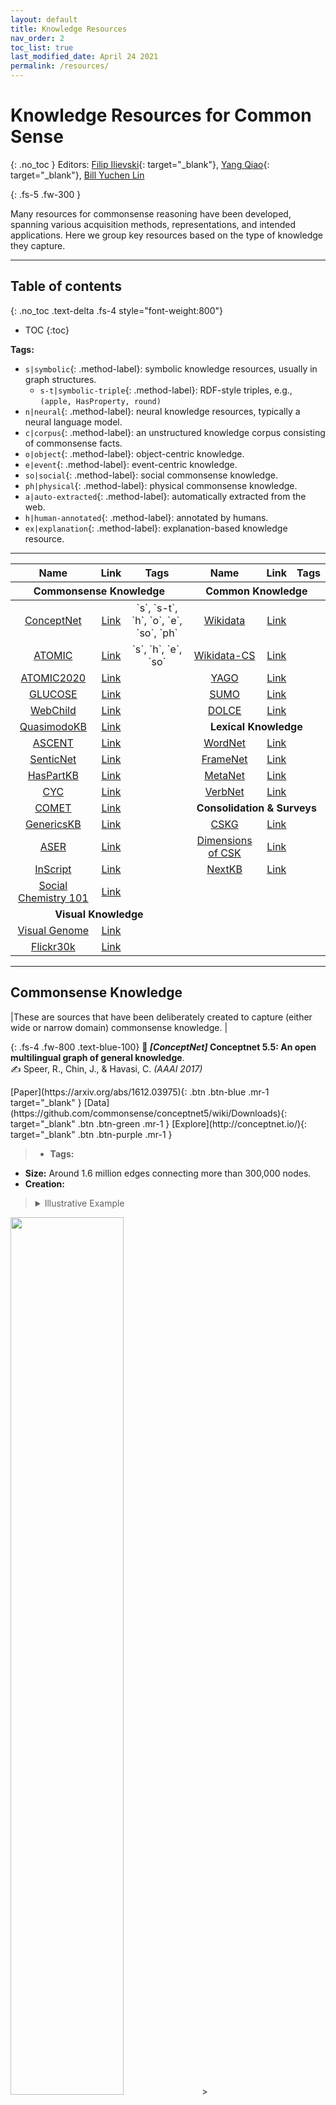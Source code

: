 ```yaml
---
layout: default
title: Knowledge Resources
nav_order: 2
toc_list: true
last_modified_date: April 24 2021
permalink: /resources/
---
```


# Knowledge Resources for Common Sense  
{: .no_toc }
Editors: [Filip Ilievski](https://usc-isi-i2.github.io/ilievski/){: target="_blank"}, [Yang Qiao](https://www.linkedin.com/in/xiaoyang-qiao/){: target="_blank"}, [Bill Yuchen Lin](https://yuchenlin.xyz/)


{: .fs-5 .fw-300 }

Many resources for commonsense reasoning have been developed, spanning various acquisition methods, representations, and intended applications. Here we group key resources based on the type of knowledge they capture.

---

## Table of contents
{: .no_toc .text-delta .fs-4 style="font-weight:800"}

- TOC
{:toc}


**Tags:**

- `s|symbolic`{: .method-label}: symbolic knowledge resources, usually in graph structures.
   - `s-t|symbolic-triple`{: .method-label}: RDF-style triples, e.g., `(apple, HasProperty, round)`
- `n|neural`{: .method-label}: neural knowledge resources, typically a neural language model.
- `c|corpus`{: .method-label}: an unstructured knowledge corpus consisting of commonsense facts.
- `o|object`{: .method-label}: object-centric knowledge.
- `e|event`{: .method-label}: event-centric knowledge.
- `so|social`{: .method-label}: social commonsense knowledge.
- `ph|physical`{: .method-label}: physical commonsense knowledge.
- `a|auto-extracted`{: .method-label}: automatically extracted from the web.
- `h|human-annotated`{: .method-label}: annotated by humans.
- `ex|explanation`{: .method-label}: explanation-based knowledge resource.

--- 

<!-- <details markdown="block">
  <summary>Summary Table</summary>
{: .fs-3 .text-delta .text-blue-200} -->

<table>
<thead>
<tr>
<th style="text-align:center">Name</th>
<th style="text-align:center">Link</th>
<th style="text-align:center">Tags</th>
<th style="text-align:center">Name</th>
<th style="text-align:center">Link</th>
<th style="text-align:center">Tags</th>
</tr>
</thead>
<thead>
<tr>
<th colspan="3" style="text-align:center">Commonsense Knowledge</th>
<th colspan="3" style="text-align:center">Common Knowledge</th>
</tr>
</thead>
<tbody>
<tr>
<td style="text-align:center"><a href="#commonsense-knowledge">ConceptNet</a></td>
<td style="text-align:center"><a target="_blank" href="http://conceptnet.io/">Link</a></td>
<td style="text-align:center" markdown="block">`s`, `s-t`, `h`, `o`, `e`, `so`, `ph`
</td>
<td style="text-align:center"><a href="#common-knowledge">Wikidata</a></td>
<td style="text-align:center"><a target="_blank" href="https://www.wikidata.org/wiki/Wikidata:Main\_Page">Link</a></td>
<td style="text-align:center" markdown="block">
</td>
</tr>
<tr>
<td style="text-align:center"><a href="#commonsense-knowledge">ATOMIC</a></td>
<td style="text-align:center"><a target="_blank" href="https://mosaickg.apps.allenai.org/kg\_atomic">Link</a></td>
<td style="text-align:center" markdown="block">`s`, `h`, `e`, `so`
</td>
<td style="text-align:center"><a href="#common-knowledge">Wikidata-CS</a></td>
<td style="text-align:center"><a target="_blank" href="https://zenodo.org/record/3983030#.YGdfk0hKimk">Link</a></td>
<td style="text-align:center" markdown="block">
</td>
</tr>
<tr>
<td style="text-align:center"><a href="#commonsense-knowledge">ATOMIC2020</a></td>
<td style="text-align:center"><a target="_blank" href="https://allenai.org/data/atomic-2020">Link</a></td>
<td style="text-align:center" markdown="block">
</td>
<td style="text-align:center"><a href="#common-knowledge">YAGO</a></td>
<td style="text-align:center"><a target="_blank" href="https://yago-knowledge.org/graph/Elvis\_Presley">Link</a></td>
<td style="text-align:center" markdown="block">
</td>
</tr>
<tr>
<td style="text-align:center"><a href="#commonsense-knowledge">GLUCOSE</a></td>
<td style="text-align:center"><a target="_blank" href="https://github.com/ElementalCognition/glucose/">Link</a></td>
<td style="text-align:center" markdown="block">
</td>
<td style="text-align:center"><a href="#common-knowledge">SUMO</a></td>
<td style="text-align:center"><a target="_blank" href="https://sigma.ontologyportal.org:8443/sigma/Browse.jsp?kb=SUMO">Link</a></td>
<td style="text-align:center" markdown="block">
</td>
</tr>
<tr>
<td style="text-align:center"><a href="#commonsense-knowledge">WebChild</a></td>
<td style="text-align:center"><a target="_blank" href="https://gate.d5.mpi-inf.mpg.de/webchild/">Link</a></td>
<td style="text-align:center" markdown="block">
</td>
<td style="text-align:center"><a href="#common-knowledge">DOLCE</a></td>
<td style="text-align:center"><a href="ttp://www.loa.istc.cnr.it/dolce/overview.html">Link</a></td>
<td style="text-align:center" markdown="block">
</td>
</tr>
<tr>
<td style="text-align:center"><a href="#commonsense-knowledge">QuasimodoKB</a></td>
<td style="text-align:center"><a target="_blank" href="https://quasimodo.r2.enst.fr/">Link</a></td>
<td style="text-align:center" markdown="block">
</td>
<td colspan="3" style="text-align:center"><b>Lexical Knowledge</b></td>
</tr>
<tr>
<td style="text-align:center"><a href="#commonsense-knowledge">ASCENT</a></td>
<td style="text-align:center"><a target="_blank" href="https://ascent.mpi-inf.mpg.de/browse">Link</a></td>
<td style="text-align:center" markdown="block">
</td>
<td style="text-align:center"><a href="#lexical-knowledge">WordNet</a></td>
<td style="text-align:center"><a target="_blank" href="http://wordnetweb.princeton.edu/perl/webwn">Link</a></td>
<td style="text-align:center" markdown="block">
</td>
</tr>
<tr>
<td style="text-align:center"><a href="#commonsense-knowledge">SenticNet</a></td>
<td style="text-align:center"><a target="_blank" href="https://sentic.net/demos/">Link</a></td>
<td style="text-align:center" markdown="block">
</td>
<td style="text-align:center"><a href="#lexical-knowledge">FrameNet</a></td>
<td style="text-align:center"><a target="_blank" href="https://framenet.icsi.berkeley.edu/fndrupal/frameIndex">Link</a></td>
<td style="text-align:center" markdown="block">
</td>
</tr>
<tr>
<td style="text-align:center"><a href="#commonsense-knowledge">HasPartKB</a></td>
<td style="text-align:center"><a target="_blank" href="https://drive.google.com/drive/folders/1NzjXX46NnpxtgxBrkBWFiUbsXAMdd-lB">Link</a></td>
<td style="text-align:center" markdown="block">
</td>
<td style="text-align:center"><a href="#lexical-knowledge">MetaNet</a></td>
<td style="text-align:center"><a target="_blank" href="https://metaphor.icsi.berkeley.edu/pub/en/index.php/Category:Metaphor">Link</a></td>
<td style="text-align:center" markdown="block">
</td>
</tr>
<tr>
<td style="text-align:center"><a href="#commonsense-knowledge">CYC</a></td>
<td style="text-align:center"><a target="_blank" href="https://github.com/asanchez75/opencyc">Link</a></td>
<td style="text-align:center" markdown="block">
</td>
<td style="text-align:center"><a href="#lexical-knowledge">VerbNet</a></td>
<td style="text-align:center"><a target="_blank" href="https://verbs.colorado.edu/verb-index/vn3.3/">Link</a></td>
<td style="text-align:center" markdown="block">
</td>
</tr>
<tr>
<td style="text-align:center"><a href="#commonsense-knowledge">COMET</a></td>
<td style="text-align:center"><a target="_blank" href="https://mosaickg.apps.allenai.org/comet\_atomic">Link</a></td>
<td style="text-align:center" markdown="block">
</td>
<td colspan="3" style="text-align:center"><b>Consolidation & Surveys</b></td>
</tr>
<tr>
<td style="text-align:center"><a href="#commonsense-knowledge">GenericsKB</a></td>
<td style="text-align:center"><a target="_blank" href="https://drive.google.com/drive/folders/1vqfVXhJXJWuiiXbUa4rZjOgQoJvwZUoT">Link</a></td>
<td style="text-align:center" markdown="block">
</td>
<td style="text-align:center"><a href="#consolidation--surveys">CSKG</a></td>
<td style="text-align:center"><a target="_blank" href="https://zenodo.org/record/4331372#.YGdj2EhKimk">Link</a></td>
<td style="text-align:center" markdown="block">
</td>
</tr>
<tr>
<td style="text-align:center"><a href="#commonsense-knowledge">ASER</a></td>
<td style="text-align:center"><a target="_blank" href="https://hkustconnect-my.sharepoint.com/personal/xliucr_connect_ust_hk/_layouts/15/onedrive.aspx?id=%2Fpersonal%2Fxliucr%5Fconnect%5Fust%5Fhk%2FDocuments%2FDocuments%2FHKUST%2FResearch%2FASER%2Fv1%2E0&originalPath=aHR0cHM6Ly9oa3VzdGNvbm5lY3QtbXkuc2hhcmVwb2ludC5jb20vOmY6L2cvcGVyc29uYWwveGxpdWNyX2Nvbm5lY3RfdXN0X2hrL0VvTkMtaEZORXNOTHJadmc3M2kxNGU4Qk1BVURSMjBUbXVMWTBXLTZ0RmhLRVE%5FcnRpbWU9ZjZBN1l0TUcyVWc">Link</a></td>
<td style="text-align:center" markdown="block">
</td>
<td style="text-align:center"><a href="#consolidation--surveys">Dimensions of CSK</a></td>
<td style="text-align:center"><a target="_blank" href="https://drive.google.com/drive/u/1/folders/16347KHSloJJZIbgC9V5gH7_pRx0CzjPQ">Link</a></td>
<td style="text-align:center" markdown="block">
</td>
</tr>
<tr>
<td style="text-align:center"><a href="#commonsense-knowledge">InScript</a></td>
<td style="text-align:center"><a target="_blank" href="https://my.hidrive.com/lnk/AgAzHi6B#file">Link</a></td>
<td style="text-align:center" markdown="block">
</td>
<td style="text-align:center"><a href="#consolidation--surveys">NextKB</a></td>
<td style="text-align:center"><a target="_blank" href="https://www.qrg.northwestern.edu/nextkb/index.html">Link</a></td>
<td style="text-align:center" markdown="block">
</td>
</tr>
<tr>
<td style="text-align:center"><a href="#commonsense-knowledge">Social Chemistry 101</a></td>
<td style="text-align:center"><a target="_blank" href="https://maxwellforbes.com/social-chemistry/">Link</a></td>
<td style="text-align:center" markdown="block">
</td>
<td style="text-align:center"></td>
<td style="text-align:center"></td>
<td style="text-align:center" markdown="block">
</td>
</tr>
<tr>
<td colspan="3" style="text-align:center"><b>Visual Knowledge</b></td>
<td colspan="3" style="text-align:center"></td>
</td>
</tr>
<tr>
<td style="text-align:center"><a href="#visual-knowledge">Visual Genome</a></td>
<td style="text-align:center"><a target="_blank" href="http://visualgenome.org/VGViz/explore">Link</a></td>
<td style="text-align:center" markdown="block">
</td>
<td colspan="3" style="text-align:center"></td>
</tr>
<tr>
<td style="text-align:center"><a href="#visual-knowledge">Flickr30k</a></td>
<td style="text-align:center"><a target="_blank" href="http://bryanplummer.com/Flickr30kEntities/">Link</a></td>
<td style="text-align:center" markdown="block">
</td>
<td colspan="3" style="text-align:center"> </td>
</tr>
</tbody>
</table>

<!-- </details> -->
---

## Commonsense Knowledge

|<span class="fs-4">These are sources that have been deliberately created to capture (either wide or narrow domain) commonsense knowledge. </span>|




{: .fs-4 .fw-800 .text-blue-100}
**📜 *[ConceptNet]* Conceptnet 5.5: An open multilingual graph of general knowledge**. <br> ✍ Speer, R., Chin, J., & Havasi, C. *(AAAI 2017)*
 
<span class="fs-2">
   [Paper](https://arxiv.org/abs/1612.03975){: .btn .btn-blue .mr-1 target="_blank" } 
   [Data](https://github.com/commonsense/conceptnet5/wiki/Downloads){: target="_blank" .btn .btn-green .mr-1 } 
   [Explore](http://conceptnet.io/){: target="_blank" .btn .btn-purple .mr-1 } 
</span>


> - **Tags:** 
- **Size:**  Around 1.6 million edges connecting more than 300,000 nodes. 
- **Creation:** 
><details markdown="block">
><summary>Illustrative Example</summary>
> {: .fs-3 .text-delta .text-red-100}
   <img src="../../images/resources/conceptnet.png" width="60%" height="auto" />
></details> 

<hr class="thin" />

{: .fs-4 .fw-800 .text-blue-100}
**📜 *[ATOMIC]* Atomic: An atlas of machine commonsense for if-then reasoning**. <br> ✍ Sap, M., Le Bras, R., Allaway, E., Bhagavatula, C., Lourie, N., Rashkin, H., Roof, B., Smith, N.A. and Choi, Y. *(AAAI 2019)*
 
<span class="fs-2">
   [Paper](https://arxiv.org/abs/1811.00146){: .btn .btn-blue .mr-1 target="_blank" } 
   [Data](https://homes.cs.washington.edu/~msap/atomic/){: target="_blank" .btn .btn-green .mr-1 } 
   [Explore](https://mosaickg.apps.allenai.org/kg_atomic){: target="_blank" .btn .btn-purple .mr-1 } 
</span> 


> - **Tags:** 
- **Size:** Around 877k textual descriptions of inferential knowledge.
- **Creation:** 
><details markdown="block">
>  <summary>Illustrative Example</summary>
>  {: .fs-3 .text-delta .text-red-100}
  ```
   Event: "PersonX uses PersonX's ___ to obtain"
      oEffect: []
      oReact: ['annoyed', 'angry', 'worried']
      oWant: []
      prefix: ['uses', 'obtain']
      split: 'trn'
      xAttr: []
      xEffect: []
      xIntent: ['to have an advantage', 'to fulfill a desire', 'to get out of trouble']
      xNeed: []
      xReact: ['pleased', 'smug', 'excited']
      xWant: []
  ``` 
  <img src="../../images/resources/atomic.png" width="60%" height="auto" />
></details> 

<hr class="thin" />

{: .fs-4 .fw-800 .text-blue-100}
**📜 *[ATOMIC2020]* Comet-atomic 2020: On symbolic and neural commonsense knowledge graphs**. <br> ✍ Hwang, J. D., Bhagavatula, C., Bras, R. L., Da, J., Sakaguchi, K., Bosselut, A., & Choi, Y. *(arXiv 2020)*
 
<span class="fs-2">
   [Paper](https://arxiv.org/pdf/2010.05953){: .btn .btn-blue .mr-1 target="_blank" } 
   [Data](https://allenai.org/data/atomic-2020){: target="_blank" .btn .btn-green .mr-1 } 
</span> 


> - **Tags:** 
- **Size:** Around 1.33M everyday inferential knowledge tuples about entities and events.
- **Creation:** 
><details markdown="block">
>  <summary>Illustrative Example</summary>
>  {: .fs-3 .text-delta .text-red-100}
   <img src="../../images/resources/atomic2020.png" width="60%" height="auto" />
></details> 

<hr class="thin" />

{: .fs-4 .fw-800 .text-blue-100}
**📜 *[GLUCOSE]* Glucose: Generalized and contextualized story explanations**. <br> ✍ Mostafazadeh, N., Kalyanpur, A., Moon, L., Buchanan, D., Berkowitz, L., Biran, O., & Chu-Carroll, J. *(EMNLP 2020)*
 
<span class="fs-2">
   [Paper](https://arxiv.org/abs/2009.07758){: .btn .btn-blue .mr-1 target="_blank" } 
   [Data](https://github.com/ElementalCognition/glucose/){: target="_blank" .btn .btn-green .mr-1 } 
</span> 

> - **Tags:** 
- **Size:** More than 670K (335K pair) of GLUCOSE annotations.
- **Creation:** 
><details markdown="block">
>  <summary>Illustrative Example</summary>
>  {: .fs-3 .text-delta .text-red-100}
>   <img src="../../images/resources/glucose.png" width="80%" height="auto" />
>   <p>Entries in the GLUCOSE dataset that explain the Gage story around the sentence <em>X= Gage turned his
bike sharply</em>.</p>
></details> 

<hr class="thin" />

{: .fs-4 .fw-800 .text-blue-100}
**📜 *[WebChild]* Webchild 2.0: Fine-grained commonsense knowledge distillation**. <br> ✍ Tandon, N., De Melo, G., & Weikum, G. *(ACL 2017)*
 
<span class="fs-2">
   [Paper](https://www.aclweb.org/anthology/P17-4020.pdf){: .btn .btn-blue .mr-1 target="_blank" } 
   [Data](https://www.mpi-inf.mpg.de/departments/databases-and-information-systems/research/yago-naga/commonsense/webchild){: target="_blank" .btn .btn-green .mr-1 } 
   [Explore](https://gate.d5.mpi-inf.mpg.de/webchild/){: target="_blank" .btn .btn-purple .mr-1 } 
</span> 

> - **Tags:** 
- **Size:** Over 2 million disambiguated concepts and activities, connected by over 18 million assertions.
- **Creation:** 
><details markdown="block">
>  <summary>Illustrative Example</summary>
>  {: .fs-3 .text-delta .text-red-100}
   ```
   #word: animal
   sense-number: 1
   WordNet-synsetid: 100015388
   Definition (WordNet gloss): a living organism characterized by voluntary movement
   ```
>   <img src="../../images/resources/WebChild.png" width="90%" height="auto" />
> <p>WebChild 2.0 browser results for <em>animal</em>.</p>
></details> 

<hr class="thin" />

{: .fs-4 .fw-800 .text-blue-100}
**📜 *[QuasimodoKB]* Commonsense properties from query logs and question answering forums**. <br> ✍ Romero, J., Razniewski, S., Pal, K., Z. Pan, J., Sakhadeo, A., & Weikum, G. *(CIKM 2019)*
 
<span class="fs-2">
   [Paper](https://arxiv.org/abs/1905.10989){: .btn .btn-blue .mr-1 target="_blank" } 
   [Data](https://www.mpi-inf.mpg.de/departments/databases-and-information-systems/research/yago-naga/commonsense/quasimodo/){: target="_blank" .btn .btn-green .mr-1 } 
   [Explore](https://quasimodo.r2.enst.fr/){: target="_blank" .btn .btn-purple .mr-1 } 
</span> 

> - **Tags:** 
- **Size:** Include 80,145 subjects, 78,636 predicates, and 2,262,109 triples. 
- **Creation:** 
><details markdown="block">
>  <summary>Illustrative Example</summary>
>  {: .fs-3 .text-delta .text-red-100}
>   <img src="../../images/resources/QuasimodoKB.png" width="90%" height="auto" />
>   <p>Quasimodo browser results for <em>eggplant</em>.</p>
></details> 

<hr class="thin" />

{: .fs-4 .fw-800 .text-blue-100}
**📜 *[ASCENT]* Advanced Semantics for Commonsense Knowledge Extraction**. <br> ✍ Nguyen, T. P., Razniewski, S., & Weikum, G.  *(arXiv 2020)*
 
<span class="fs-2">
   [Paper](https://arxiv.org/pdf/2011.00905.pdf){: .btn .btn-blue .mr-1 target="_blank" } 
   [Data](https://ascent.mpi-inf.mpg.de/download){: target="_blank" .btn .btn-green .mr-1 } 
   [Explore](https://ascent.mpi-inf.mpg.de/browse){: target="_blank" .btn .btn-purple .mr-1 } 
</span> 

> - **Tags:** 
- **Size:** Contain more than 284,000 subgroups and 92,000 related aspects, with 8.6 million assertions and 4.4 million facets in total.
- **Creation:** 
><details markdown="block">
>  <summary>Illustrative Example</summary>
>  {: .fs-3 .text-delta .text-red-100}
> <img src="../../images/resources/ascent.png" width="80%" height="auto" />
> <p>Example of Ascent’s knowledge for the concept <em>elephant</em>.</p>
></details> 

<hr class="thin" />

{: .fs-4 .fw-800 .text-blue-100}
**📜 *[SenticNet]* SenticNet 5: Discovering conceptual primitives for sentiment analysis by means of context embeddings**. <br> ✍ Cambria, E., Poria, S., Hazarika, D., & Kwok, K. *(AAAI 2018)*
 
<span class="fs-2">
   [Paper](https://sentic.net/senticnet-5.pdf){: .btn .btn-blue .mr-1 target="_blank" } 
   [Data](https://sentic.net/downloads/){: target="_blank" .btn .btn-green .mr-1 } 
   [Explore](https://sentic.net/demos/){: target="_blank" .btn .btn-purple .mr-1 } 
</span> 

> - **Tags:** 
- **Size:** Contain around 100,000 commonsense concepts.
- **Creation:** 
><details markdown="block">
>  <summary>Illustrative Example</summary>
>  {: .fs-3 .text-delta .text-red-100}
   ```
   concept_name: intact
   introspection_value: 0.716,  temper_value: -0.62,  attitude_value: 0,  sensitivity_value: 0.896
   primary_mood: joy,  secondary_mood: eagerness,  polarity_label: positive,  polarity_value: 0.328
   semantics1: constitutional,  semantics2: intrinsic,  semantics3: intimate,  semantics4: inner,  semantics5: inbuilt
   ```
>   <img src="../../images/resources/SenticNet.png" width="60%" height="auto" />
>   <p>A sketch of SenticNet 5’s graph showing part of the semantic network for the primitive <em>INTACT</em>.</p>
></details> 

<hr class="thin" />

{: .fs-4 .fw-800 .text-blue-100}
**📜 *[HasPartKB]* Do dogs have whiskers? a new knowledge base of haspart relations**. <br> ✍ Bhakthavatsalam, S., Richardson, K., Tandon, N., & Clark, P. *(arXiv 2020)*
 
<span class="fs-2">
   [Paper](https://arxiv.org/abs/2006.07510){: .btn .btn-blue .mr-1 target="_blank" } 
   [Data](https://drive.google.com/drive/folders/1NzjXX46NnpxtgxBrkBWFiUbsXAMdd-lB){: target="_blank" .btn .btn-green .mr-1 } 
</span> 

> - **Tags:** 
- **Size:** Contain 50,752 commonsense concepts in total, and a subset of 15,200 concepts is within a Fifth Grade vocabulary.
- **Creation:** 
><details markdown="block">
>  <summary>Illustrative Example</summary>
>  {: .fs-3 .text-delta .text-red-100}
   ```
   arg1: snowdrop,  metadata: wikipedia_primary_page -- Galanthus
   arg2: carpel,  metadata: synset -- wn.carpel.n.01
   average_score: 0.9990746974945068
   matches: some carpels are part of snowdrops.
   ```
></details> 
<hr class="thin" />

{: .fs-4 .fw-800 .text-blue-100}
**📜 *[ASER]* ASER: A Large-scale Eventuality Knowledge Graph**. <br> ✍ Hongming Zhang, Xin Liu, Haojie Pan, Yangqiu Song, Cane Wing-Ki Leung. *(WWW 2020)*
 
<span class="fs-2">
   [Paper](https://arxiv.org/abs/1905.00270){: .btn .btn-blue .mr-1 target="_blank" } 
   [Data](https://hkustconnect-my.sharepoint.com/personal/xliucr_connect_ust_hk/_layouts/15/onedrive.aspx?id=%2Fpersonal%2Fxliucr%5Fconnect%5Fust%5Fhk%2FDocuments%2FDocuments%2FHKUST%2FResearch%2FASER%2Fv1%2E0&originalPath=aHR0cHM6Ly9oa3VzdGNvbm5lY3QtbXkuc2hhcmVwb2ludC5jb20vOmY6L2cvcGVyc29uYWwveGxpdWNyX2Nvbm5lY3RfdXN0X2hrL0VvTkMtaEZORXNOTHJadmc3M2kxNGU4Qk1BVURSMjBUbXVMWTBXLTZ0RmhLRVE%5FcnRpbWU9ZjZBN1l0TUcyVWc){: target="_blank" .btn .btn-green .mr-1 }
   [Github](https://github.com/HKUST-KnowComp/ASER/tree/release/1.0){: target="_blank" .btn .btn-white .mr-1 } 
</span> 

> - **Tags:** 
- **Size:** In total, ASER contains 194 million unique eventualities. After bootstrapping, ASER contains 64 million edges among eventualities.
- **Creation:** 
><details markdown="block">
>  <summary>Illustrative Example</summary>
>  {: .fs-3 .text-delta .text-red-100}
>   <img src="../../images/resources/Comet.png" width="70%" height="auto" />
>  <p>An example image of <em>PersonX acts quickly</em> from the COMET dataset.</p>
></details> 


<hr class="thin" />

{: .fs-4 .fw-800 .text-blue-100}
**📜 *[CYC]* CYC: A large-scale investment in knowledge infrastructure**. <br> ✍ Lenat, D. *(Communications of the ACM 1995)*
 
<span class="fs-2">
   [Paper](https://dl.acm.org/doi/pdf/10.1145/219717.219745?casa_token=VVv0CwYIZYcAAAAA:uSuKzsL4JiQSqG11QmgUv7yKDffjkDAohFp05tD2gkVr9LBvJJo33VNWIQJbPSrgRTAUjqyzKsOoTQ){: .btn .btn-blue .mr-1 target="_blank" } 
   [Data](https://github.com/asanchez75/opencyc){: target="_blank" .btn .btn-green .mr-1 } 
</span> 

Note that the data link is from OpenCyc, which is a subset of Cyc. The entire Cyc is not publicly available. 

> - **Tags:** 
- **Size:** The size is unavailable now since the entire CYC is not released publicly.
- **Creation:** 
><details markdown="block">
>  <summary>Illustrative Example</summary>
>  {: .fs-3 .text-delta .text-red-100}
   Sample assertions of everyday life and objects spanned by the domain of <strong>CYC</strong>:
   ```
   • You have to be awake to eat.
   • You can usually see people’s noses, but not their hearts.
   • Given two professions, either one is a specialization of the other or else they are likely to be independent of one another.
   • You cannot remember events that have not happened yet.
   • If you cut a lump of peanut butter in half, each half is also a lump of peanut butter; but if you cut a table in half, neither half is a table.
   ```
></details> 

<hr class="thin" />

{: .fs-4 .fw-800 .text-blue-100}
**📜 *[COMET]* Comet: Commonsense transformers for automatic knowledge graph construction**. <br> ✍ Bosselut, A., Rashkin, H., Sap, M., Malaviya, C., Celikyilmaz, A., & Choi, Y.  *(ACL 2019)*
 
<span class="fs-2">
   [Paper](https://www.aclweb.org/anthology/P19-1470.pdf){: .btn .btn-blue .mr-1 target="_blank" } 
   [Explore](https://mosaickg.apps.allenai.org/comet_atomic){: target="_blank" .btn .btn-purple .mr-1 } 
   [Github](https://github.com/atcbosselut/comet-commonsense){: target="_blank" .btn .btn-white .mr-1 }
</span> 

> - **Tags:** 
- **Size:** The size is unavailable since COMET is an automatic knowledge base construction based on ATOMIC and ConceptNet.
- **Creation:** 
><details markdown="block">
>  <summary>Illustrative Example</summary>
>  {: .fs-3 .text-delta .text-red-100}
>   <img src="../../images/resources/Comet.png" width="70%" height="auto" />
>  <p>An example image of <em>PersonX acts quickly</em> from the COMET dataset.</p>
></details> 

<hr class="thin" />

{: .fs-4 .fw-800 .text-blue-100}
**📜 *[GenericsKB]* Genericskb: A knowledge base of generic statements**. <br> ✍ Bhakthavatsalam, S., Anastasiades, C., & Clark, P. *(arXiv 2020)*
 
<span class="fs-2">
   [Paper](https://arxiv.org/pdf/2005.00660.pdf){: .btn .btn-blue .mr-1 target="_blank" } 
   [Data](https://drive.google.com/drive/folders/1vqfVXhJXJWuiiXbUa4rZjOgQoJvwZUoT){: target="_blank" .btn .btn-green .mr-1 } 
</span> 

> - **Tags:** 
- **Size:** Contain around 3.5M+ generic sentence.
- **Creation:** 
><details markdown="block">
>  <summary>Illustrative Example</summary>
>  {: .fs-3 .text-delta .text-red-100}
>   Example generics about <em>tree</em> in GENERICSKB:
   ```
   1. Trees are perennial plants that have long woody trunks.
   2. Trees are woody plants which continue growing until they die.
   3. Most trees add one new ring for each year of growth.
   4. Trees produce oxygen by absorbing carbon dioxide from the air.
   5. Trees are large, generally single-stemmed, woody plants.
   6. Trees live in cavities or hollows.
   7. Trees grow using photosynthesis, absorbing carbon dioxide and releasing oxygen.
   ```
>   An example entry, including metadata
   ```
   Term: tree
   Sent: Most trees add one new ring for each year of growth.
   Quantifier: Most
   Score: 0.35
   Before: ...Notice how the extractor holds the core as it is removed from inside the hollow center of the bit. Tree cores are extracted with an increment borer.
   After: The width of each annual ring may be a reflection of forest stand dynamics. Dendrochronology, the study of annual growth rings, has become prominent in ecology...
   ```
></details> 

<hr class="thin" />

{: .fs-4 .fw-800 .text-blue-100}
**📜 *[InScript]* InScript: Narrative texts annotated with script information**. <br> ✍ Ashutosh Modi, Tatjana Anikina, Simon Ostermann, Manfred Pinkal. *(LREC 2016)*
 
<span class="fs-2">
   [Paper](https://arxiv.org/abs/1703.05260){: .btn .btn-blue .mr-1 target="_blank" } 
   [Data](https://my.hidrive.com/lnk/AgAzHi6B#file){: target="_blank" .btn .btn-green .mr-1 }
</span> 

> - **Tags:** 
- **Size:** Contain a corpus of 1,000 stories centered around 10 different scenarios, giving a total of 1,000 stories with about 200,000 words.
- **Creation:** 
><details markdown="block">
>  <summary>Illustrative Example</summary>
>  {: .fs-3 .text-delta .text-red-100}
An excerpt from a story on **TAKING A BATH script**.
```
   I was sitting on my couch when I decided that I hadn’t taken a bath in a while so I stood up and walked to the bathroom where I turned on the faucet in the sink and began filling the bath with hot water. 
   While the tub was filling with hot water I put some bubble bath into the stream of hot water coming out of the faucet so that the tub filled with not only hot water[...]
```
></details> 


<hr class="thin" />

{: .fs-4 .fw-800 .text-blue-100}
**📜 *[Social Chemistry 101]* Social Chemistry 101: Learning to Reason about Social and Moral Norms**. <br> ✍ Maxwell Forbes, Jena D. Hwang, Vered Shwartz, Maarten Sap, Yejin Choi. *(EMNLP 2020)*
 
<span class="fs-2">
   [Paper](https://arxiv.org/abs/2011.00620){: .btn .btn-blue .mr-1 target="_blank" } 
   [Data](https://maxwellforbes.com/social-chemistry/){: target="_blank" .btn .btn-green .mr-1 }
</span> 

> - **Tags:** 
- **Size:** 
- **Creation:** 
><details markdown="block">
>  <summary>Illustrative Example</summary>
>  {: .fs-3 .text-delta .text-red-100}

```

```
></details> 


---

## Common Knowledge

|<span class="fs-4">These sources contain general-domain knowledge, known to many people, but not limited to commonsense knowledge. They include, for instance, knowledge abour entities and events.</span>|

{: .fs-4 .fw-800 .text-blue-100}
**📜 *[Wikidata]* Wikidata: a free collaborative knowledgebase**. <br> ✍ Vrandečić, D., & Krötzsch, M. *(ACM 2014)*
 
<span class="fs-2">
   [Paper](https://dl.acm.org/doi/fullHtml/10.1145/2629489){: .btn .btn-blue .mr-1 target="_blank" } 
   [Data](https://www.wikidata.org/wiki/Wikidata:Database_download){: target="_blank" .btn .btn-green .mr-1 } 
   [Explore](https://www.wikidata.org/wiki/Wikidata:Main_Page){: target="_blank" .btn .btn-purple .mr-1 } 
</span> 

> - **Tags:** 
- **Size:** Approximately 14.5 million items and 36 million language links.
- **Creation:** 
><details markdown="block">
>  <summary>Illustrative Example</summary>
>  {: .fs-3 .text-delta .text-red-100}
>   <img src="../../images/resources/wikidata.png" width="90%" height="auto" />
>   <p>Wikidata browser results for <em>animal</em>.</p>
></details> 

<hr class="thin" />

{: .fs-4 .fw-800 .text-blue-100}
**📜 *[Wikidata-CS]* Commonsense knowledge in Wikidata**. <br> ✍ Ilievski, F., Szekely, P., & Schwabe, D. *(ISWC Wikidata workshop 2020)*
 
<span class="fs-2">
   [Paper](https://arxiv.org/pdf/2008.08114){: .btn .btn-blue .mr-1 target="_blank" } 
   [Data](https://zenodo.org/record/3983030#.YGdfk0hKimk){: target="_blank" .btn .btn-green .mr-1 } 
</span> 

> - **Tags:** 
- **Size:** Contain 71,243 items and 106,103 language links.
- **Creation:** 
><details markdown="block">
>  <summary>Illustrative Example</summary>
>  {: .fs-3 .text-delta .text-red-100}
   ```
   node1: Q1203797,  label: bicycle
   relation: /r/IsA
   node2: Q2207288,  label: messenger
   label relation: instance of
   ```
></details> 

<hr class="thin" />

{: .fs-4 .fw-800 .text-blue-100}
**📜 *[YAGO]* Yago 4: A reason-able knowledge base**. <br> ✍ Tanon, T. P., Weikum, G., & Suchanek, F. *(ESWC 2020)*
 
<span class="fs-2">
   [Paper](https://link.springer.com/chapter/10.1007/978-3-030-49461-2_34){: .btn .btn-blue .mr-1 target="_blank" } 
   [Data](https://yago-knowledge.org/downloads/yago-4){: target="_blank" .btn .btn-green .mr-1 } 
   [Explore](https://yago-knowledge.org/graph/Elvis_Presley){: target="_blank" .btn .btn-purple .mr-1 } 
</span> 

> - **Tags:** 
- **Size:** Contain 10,124 classes, 303M labels, 1,399M descriptions, 68M aliases, and 343M facts.
- **Creation:** 
><details markdown="block">
>  <summary>Illustrative Example</summary>
>  {: .fs-3 .text-delta .text-red-100}
>   <img src="../../images/resources/YAGO.png" width="75%" height="auto" />
>   <p>YAGO browser results for <em>animal</em>.</p>
></details> 

<hr class="thin" />

{: .fs-4 .fw-800 .text-blue-100}
**📜 *[SUMO]* Towards a standard upper ontology**. <br> ✍ Niles, I., & Pease, A. *(ICFOIS 2001)*
 
<span class="fs-2">
   [Paper](https://dl.acm.org/doi/pdf/10.1145/505168.505170?casa_token=EAVIrkqcN6MAAAAA:hE2ywSjdknydIm-guusn-FJHHuLKTk0wvKvj773PzQzfMLFAHJ83L2MbfRJMGgN_D1huaPCzP6of_A){: .btn .btn-blue .mr-1 target="_blank" } 
   [Data](https://github.com/ontologyportal/sumo){: target="_blank" .btn .btn-green .mr-1 } 
   [Explore](https://sigma.ontologyportal.org:8443/sigma/Browse.jsp?kb=SUMO){: target="_blank" .btn .btn-purple .mr-1 } 
</span> 

> - **Tags:** 
- **Size:** Approximately 25,000 terms and 80,000 axioms when all domain ontologies are combined.
- **Creation:** 
><details markdown="block">
>  <summary>Illustrative Example</summary>
>  {: .fs-3 .text-delta .text-red-100}
>   <img src="../../images/resources/SUMO.png" width="80%" height="auto" />
>   <p>SUMO browser results for <em>animal</em>.</p>
></details> 

<hr class="thin" />

{: .fs-4 .fw-800 .text-blue-100}
**📜 *[DOLCE]* Sweetening ontologies with DOLCE**. <br> ✍ Gangemi, A., Guarino, N., Masolo, C., Oltramari, A., & Schneider, L. *(ICKEKM 2002)*
 
<span class="fs-2">
   [Paper](https://pub.uni-bielefeld.de/download/2497408/2524762/SWIntO.pdf){: .btn .btn-blue .mr-1 target="_blank" } 
   [Data](http://www.loa.istc.cnr.it/dolce/overview.html){: target="_blank" .btn .btn-green .mr-1 } 
</span> 

> - **Tags:** 
- **Size:** The size is unavailable.
- **Creation:** 
><details markdown="block">
>  <summary>Illustrative Example</summary>
>  {: .fs-3 .text-delta .text-red-100} 
>   <p>Taxonomy of <strong>DOLCE</strong> basic categories:</p>
>   <img src="../../images/resources/DOLCE1.png" width="80%" height="auto" />
>   <p>Examples of <em>leaf</em> basic categories:</p>
>   <img src="../../images/resources/DOLCE2.png" width="60%" height="auto" />
></details> 

---

## Lexical Knowledge

|<span class="fs-4">These sources contain knowledge about words, their meaning, and their relations to other words.</span>|


{: .fs-4 .fw-800 .text-blue-100}
**📜 *[WordNet]* WordNet: a lexical database for English**. <br> ✍ Miller, G. *(ACM 1995)*
 
<span class="fs-2">
   [Paper](https://dl.acm.org/doi/pdf/10.1145/219717.219748?casa_token=LyuOSovkFX4AAAAA:B0BfseVMzRQ2zSVdnWLCaIh57cy8Y8RDLf9OwxwMcFSEbpxK7V-9mR-X6jkipUxsw8h1OVSfo8qTFQ){: .btn .btn-blue .mr-1 target="_blank" } 
   [Data](https://wordnet.princeton.edu/download){: target="_blank" .btn .btn-green .mr-1 } 
   [Explore](http://wordnetweb.princeton.edu/perl/webwn){: target="_blank" .btn .btn-purple .mr-1 } 
</span> 

> - **Tags:** 
- **Size:** 16MB (including 155,327 words organized in 175,979 synsets for a total of 207,016 word-sense pairs).
- **Creation:** 
><details markdown="block">
>  <summary>Illustrative Example</summary>
>  {: .fs-3 .text-delta .text-red-100}
>   <img src="../../images/resources/wordnet.png" width="70%" height="auto" />
>   <p>WordNet browser results for <em>bicycle</em>.</p>
></details> 

<hr class="thin" />

{: .fs-4 .fw-800 .text-blue-100}
**📜 *[FrameNet]* The berkeley framenet project**. <br> ✍ Baker, C. F., Fillmore, C. J., & Lowe, J. B.  *(ACL 1998)*
 
<span class="fs-2">
   [Paper](https://www.aclweb.org/anthology/P98-1013.pdf){: .btn .btn-blue .mr-1 target="_blank" } 
   [Data](https://framenet.icsi.berkeley.edu/fndrupal/framenet_request_data){: target="_blank" .btn .btn-green .mr-1 } 
   [Explore](https://framenet.icsi.berkeley.edu/fndrupal/frameIndex){: target="_blank" .btn .btn-purple .mr-1 } 
</span> 


> - **Tags:** 
- **Size:** The size is unavailable.
- **Creation:** 
><details markdown="block">
>  <summary>Illustrative Example</summary>
>  {: .fs-3 .text-delta .text-red-100}
>   <img src="../../images/resources/framenet.png" width="60%" height="auto" /> 
>   <p>FrameNet browser results for <em>abandonment</em>.</p>
></details> 

<hr class="thin" />

{: .fs-4 .fw-800 .text-blue-100}
**📜 *[MetaNet]* MetaNet: Deep semantic automatic metaphor analysis**. <br> ✍ Dodge, E. K., Hong, J., & Stickles, E. *(Metaphor in NLP workshop 2015)*
 
<span class="fs-2">
   [Paper](https://www.aclweb.org/anthology/W15-1405.pdf){: .btn .btn-blue .mr-1 target="_blank" } 
   [Explore](https://metaphor.icsi.berkeley.edu/pub/en/index.php/Category:Metaphor){: target="_blank" .btn .btn-purple .mr-1 } 
</span> 


> - **Tags:** 
- **Size:** The size is unavailable.
- **Creation:** 
><details markdown="block">
>  <summary>Illustrative Example</summary>
>  {: .fs-3 .text-delta .text-red-100}
>   <img src="../../images/resources/MetaNet.png" width="80%" height="auto" /> 
>   <p>MetaNet browser results for <em>EMOTIONS AND OBJECTS</em>.</p>
></details> 

<hr class="thin" />

{: .fs-4 .fw-800 .text-blue-100}
**📜 *[VerbNet]* VerbNet: A broad-coverage, comprehensive verb lexicon**. <br> ✍ Schuler, K. K. *(Dissertation 2005)*
 
<span class="fs-2">
   [Paper](https://www.proquest.com/docview/305449413){: .btn .btn-blue .mr-1 target="_blank" } 
   [Data](https://verbs.colorado.edu/verbnet/){: target="_blank" .btn .btn-green .mr-1 } 
   [Explore](https://verbs.colorado.edu/verb-index/vn3.3/){: target="_blank" .btn .btn-purple .mr-1 } 
</span> 


> - **Tags:** 
- **Size:** Approximately 5800 English verbs, and groups verbs according to shared syntactic behaviors, thereby revealing generalizations of verb behavior.
- **Creation:** 
><details markdown="block">
>  <summary>Illustrative Example</summary>
>  {: .fs-3 .text-delta .text-red-100}
>   <img src="../../images/resources/verbnet.png" width="40%" height="auto" />
>   <p>VerbNet browser results for <em>see</em>.</p>
></details> 

---

## Visual Knowledge

|<span class="fs-4">Visual knowledge sources make explicit the knowledge that is captured in images.</span>|

{: .fs-4 .fw-800 .text-blue-100}
**📜 *[Visual Genome]* Visual genome: Connecting language and vision using crowdsourced dense image annotations**. <br> ✍ Krishna, R., Zhu, Y., Groth, O., Johnson, J., Hata, K., Kravitz, J., Chen, S., Kalantidis, Y., Li, L.J., Shamma, D.A., Bernstein, M.S. *(IJCV 2017)*
 
<span class="fs-2">
   [Paper](https://link.springer.com/content/pdf/10.1007/s11263-016-0981-7.pdf){: .btn .btn-blue .mr-1 target="_blank" } 
   [Data](http://visualgenome.org/api/v0/api_home.html){: target="_blank" .btn .btn-green .mr-1 } 
   [Explore](http://visualgenome.org/VGViz/explore){: target="_blank" .btn .btn-purple .mr-1 } 
</span> 

> - **Tags:**
- **Size:** 108,077 Images, 5.4 Million Region Descriptions, 1.7 Million Visual Question Answers, 3.8 Million Object Instances, 2.8 Million Attributes, and 2.3 Million Relationships.
- **Creation:** 
><details markdown="block">
>  <summary>Illustrative Example</summary>
>  {: .fs-3 .text-delta .text-red-100}
>  <img src="../../images/resources/Visual_Genome.png" width="100%" height="auto" />
>  <p>An example image of <em>throwing frisbee</em> from the Visual Genome dataset.</p>
></details> 

<hr class="thin" />

{: .fs-4 .fw-800 .text-blue-100}
**📜 *[Flickr30k]* Flickr30k entities: Collecting region-to-phrase correspondences for richer image-to-sentence models**. <br> ✍ Plummer, B. A., Wang, L., Cervantes, C. M., Caicedo, J. C., Hockenmaier, J., & Lazebnik, S. *(ICCV 2015)*
 
<span class="fs-2">
   [Paper](https://openaccess.thecvf.com/content_iccv_2015/papers/Plummer_Flickr30k_Entities_Collecting_ICCV_2015_paper.pdf){: .btn .btn-blue .mr-1 target="_blank" }
   [Data](http://bryanplummer.com/Flickr30kEntities/){: target="_blank" .btn .btn-green .mr-1 } 
</span> 


> - **Tags:** 
- **Size:** Contain 244k coreference chains and 276k manually annotated bounding boxes for each of the 31,783 images and 158,915 English captions (five per image) in the original dataset.
- **Creation:** 
><details markdown="block">
>  <summary>Illustrative Example</summary>
>  {: .fs-3 .text-delta .text-red-100}
>   <img src="../../images/resources/Flickr30k.jpeg" width="100%" height="auto" />
>   <p>Example images from the Flickr30k Entities dataset.</p>
></details> 


---


## Consolidation & Surveys

|<span class="fs-4">Consolidation efforts consolidate existing sources into a single resource. Surveys provide a single theoretical framework about existing knowledge sources.</span>|

{: .fs-4 .fw-800 .text-blue-100}
**📜 *[CSKG]* CSKG: The CommonSense Knowledge Graph**. <br> ✍ Ilievski, F., Szekely, P., Zhang, B. *(ESWC 2021)*
 
<span class="fs-2">
   [Paper](https://arxiv.org/pdf/2012.11490.pdf){: .btn .btn-blue .mr-1 target="_blank" } 
   [Data](https://zenodo.org/record/4331372#.YGdj2EhKimk){: target="_blank" .btn .btn-green .mr-1 } 
</span> 


> - **Tags:** 
- **Size:** The size is unavailable.
- **Creation:** 
><details markdown="block">
>  <summary>Illustrative Example</summary>
>  {: .fs-3 .text-delta .text-red-100}
   ```
   node1: person
   node2: architect
   label relation: /r/IsA
   sentence: architect is a person
   ```
>   An example graph from the CSKG dataset:
>   <img src="../../images/resources/CSKG.png" width="70%" height="auto" />
></details> 

<hr class="thin" />

{: .fs-4 .fw-800 .text-blue-100}
**📜 Dimensions of commonsense knowledge**. <br> ✍ Ilievski, F., Oltramari, A., Ma, K., Zhang, B., McGuinness, D. L., Szekely, P. *(arXiv 2021)*
 
<span class="fs-2">
   [Paper](https://arxiv.org/pdf/2101.04640){: .btn .btn-blue .mr-1 target="_blank" } 
   [Data](https://drive.google.com/drive/u/1/folders/16347KHSloJJZIbgC9V5gH7_pRx0CzjPQ){: target="_blank" .btn .btn-green .mr-1 } 
</span> 


> - **Tags:** 
- **Creation:** 
><details markdown="block">
>  <summary>Illustrative Example</summary>
>  {: .fs-3 .text-delta .text-red-100}
   Examples for <em>food</em> for each of the 13 dimensions:
   <img src="../../images/resources/dimensions.png" width="70%" height="auto" />
></details> 

<hr class="thin" />

{: .fs-4 .fw-800 .text-blue-100}
**📜 *[NextKB]* Analogy and relational representations in the companion cognitive architecture**. <br> ✍ Forbus, K. D., & Hinrich, T. *(AI Magazine 2017)*
 
<span class="fs-2">
   [Paper](https://ojs.aaai.org/index.php/aimagazine/article/view/2743/2672){: .btn .btn-blue .mr-1 target="_blank" } 
   [Data](https://www.qrg.northwestern.edu/nextkb/index.html){: target="_blank" .btn .btn-green .mr-1 } 
</span> 

> - **Tags:** 
- **Size:** The size is unavailable.
- **Creation:** 
